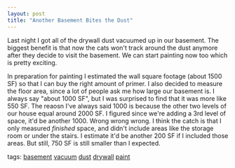 ```yaml
---
layout: post
title: "Another Basement Bites the Dust"
---
```


<p>Last night I got all of the drywall dust vacuumed up in our basement.  The biggest benefit is that now the cats won't track around the dust anymore after they decide to visit the basement.  We can start painting now too which is pretty exciting.</p>
  
<p>In preparation for painting I estimated the wall square footage (about 1500 SF) so that I can buy the right amount of primer.  I also decided to measure the floor area, since a lot of people ask me how large our basement is.  I always say "about 1000 SF", but I was surprised to find that it was more like 550 SF.  The reaosn I've always said 1000 is because the other two levels of our house equal around 2000 SF.  I figured since we're adding a 3rd level of space, it'd be another 1000.  Wrong wrong wrong.  I think the catch is that I only measured <em>finished</em> space, and didn't include areas like the storage room or under the stairs.  I estimate it'd be another 200 SF if I included those areas.  But still, 750 SF is still smaller than I expected.</p>
  
<p class="tags">tags: <a href="http://technorati.com/tag/basement" target="_blank" rel="tag">basement</a> <a href="http://technorati.com/tag/vacuum" target="_blank" rel="tag">vacuum</a> <a href="http://technorati.com/tag/dust" target="_blank" rel="tag">dust</a> <a href="http://technorati.com/tag/drywall" target="_blank" rel="tag">drywall</a> <a href="http://technorati.com/tag/paint" target="_blank" rel="tag">paint</a> </p>
 
